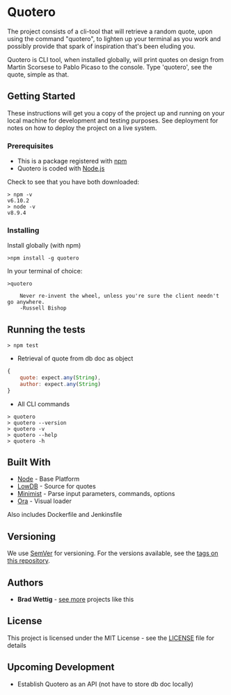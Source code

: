 # Quotero

The project consists of a cli-tool that will retrieve a random quote, upon using the command "quotero", to lighten up your terminal as you work and possibly provide that spark of inspiration that's been eluding you.

Quotero is CLI tool, when installed globally, will print quotes on design from Martin Scorsese to Pablo Picaso to the console.
Type 'quotero', see the quote, simple as that.

## Getting Started

These instructions will get you a copy of the project up and running on your local machine for development and testing purposes. See deployment for notes on how to deploy the project on a live system.

### Prerequisites

- This is a package registered with [npm](https://www.npmjs.com/get-npm)
- Quotero is coded with [Node.js](https://nodejs.org/en/download/)

Check to see that you have both downloaded:

```
> npm -v
v6.10.2
> node -v
v8.9.4
```

### Installing

Install globally (with npm)

```
>npm install -g quotero
```

In your terminal of choice:

```
>quotero

    Never re-invent the wheel, unless you're sure the client needn't go anywhere.
    -Russell Bishop

```

## Running the tests

```
> npm test
```

- Retrieval of quote from db doc as object

```javascript
{
    quote: expect.any(String),
    author: expect.any(String)
}
```

- All CLI commands

```
> quotero
> quotero --version
> quotero -v
> quotero --help
> quotero -h
```

## Built With

- [Node](https://nodejs.org/en/docs/) - Base Platform
- [LowDB](https://www.npmjs.com/package/lowdb) - Source for quotes
- [Minimist](https://www.npmjs.com/package/minimist) - Parse input parameters, commands, options
- [Ora](https://www.npmjs.com/package/minimist) - Visual loader

Also includes Dockerfile and Jenkinsfile

## Versioning

We use [SemVer](http://semver.org/) for versioning. For the versions available, see the [tags on this repository](https://github.com/bradford-james/quotero/tags).

## Authors

- **Brad Wettig** - [see more](https://www.bwettig.com/) projects like this

## License

This project is licensed under the MIT License - see the [LICENSE](./LICENSE) file for details

## Upcoming Development

- Establish Quotero as an API (not have to store db doc locally)
